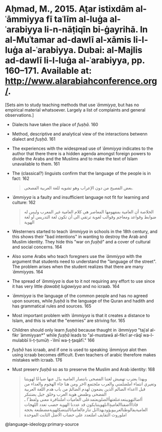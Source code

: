 # Aḥmad, M., 2015. Aṯar istixdām al-ʿāmmiyya fī taʿlīm al-luġa al-ʿarabiyya li-n-nāṭiqīn bi-ġayrihā. In al-Muʾtamar ad-dawlī al-xāmis li-l-luġa al-ʿarabiyya. Dubai: al-Majlis ad-dawlī li-l-luġa al-ʿarabiyya, pp. 160–171. Available at: http://www.alarabiahconference.org/.
 
[Sets aim to study teaching methods that use *ʿāmmiyya*, but has no empirical material whatsoever. Largely a list of complaints and general observations.]

- Dialects have taken the place of *fuṣḥā*. 160

- Method, descriptive and analytical view of the interactions betwenn dialect and *fuṣḥā*. 161

- The experiences with the widespread use of *ʿāmmiyya* indicates to the author that there there is a hidden agenda amongst foreign powers to divide the Arabs and the Muslims and to make the text of Islam unavailable to them. 161

- The (classical?) linguists confirm that the language of the people is in fact: 162  

    > بعض الفصيح من دون الإعراب وهو تشويه للغة العربية الفصحى.

- *ʿāmmiyya* is a faulty and insufficient language not fit for learning and culture: 162

    > الخلاصة أن العامية بمفهومها المعاصر هي كلام العامية غير المعرب وليس له ضوابط وقواعد ومعاجم وقوالب لغوية ترتقي الى أن تكون لغة التدريس أو لغة الهوية
 
- Westerners started to teach *ʿāmmiyya* in schools in the 18th century, and this shows their "bad intentions" in wanting to destroy the Arab and Muslim identity. They hide this "war on *fuṣḥā*" and a cover of cultural and social concerns. 164 

- Also some Arabs who teach foregners use the *ʿāmmiyya* with the argument that students need to understand the "language of the street". The problem arises when the student realizes that there are many *ʿāmmiyya*s. 164

- The spread of *ʿāmmiyya* is due to it not requiring any effort to use since it has very little *ḍawabiṭ luġawiyya* and no icraab. 164

- *ʿāmmiyya* is the language of the common people and has no agreed upon sources, while *fuṣḥā* is the language of the Quran and hadith and has grammatical rules and sources. 165

- Most important problem with *ʿāmmiyya* is that it creates a distance to Islam, and this is what the "enemies" are striving for. 165

- Children should only learn *fuṣḥā* because thaught in *ʿāmmiyya* "tajʿal al-fikr ʿāmmiyyan*" while *fuṣḥā* leads to "al-mustawā al-fikrī ar-rāqī wa-l-mulabbī li-ṭ-ṭumūḥ -ʿilmī wa-ṯ-ṯaqāfī." 166

- *fuṣḥā* has icraab, and if one is used to speaking *ʿāmmiyya* alot then using icraab becomes difficult. Even teachers of arabic therefore makes mistakes with icraab. 176

- Must preserv *fuṣḥā* so as to preserve the Muslim and Arab identity: 168

    > وبهذا يعترب تهميش لغتنا الفصحى بانتصار العامية بدًل عنها ضياعًا لهويتنا وتغيري انتماء املضلمني والعرب ملجتمع ااخر ومن هنا جاء الهجوم والعداء من قبل ااعداء الضالم الذين يضعون لهدم الضالمٔ من باب هدم اللغة العربية الفضحى وطمض هوية العرب وخلق جيل يضتنكر أاضالتهويبتعدعنلغتهأالضلويعتمدعلى العاميات املنتافرة معنى ولفظ ًا ـ فاذاأاضفناالعاميةٕااىلهويتنايكون قد عددنا الهوية حضب تعدد اللهجات العاميةيفالوطنالعربيويؤوديهذااىل تنازعالعامياتالتيتضكلهويةمضطنعة بحجة املوروث الثقايف املتعدد على حضاب الٔاضل الثابت الموحدة

@language-ideology:primary-source
